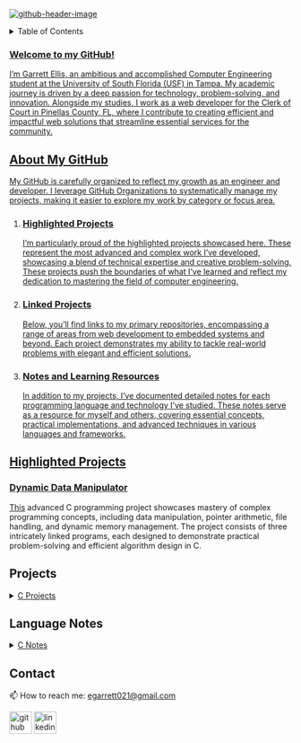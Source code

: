 <a href="https://www.linkedin.com/in/garrett-ellis-740b202a6/" target="_blank">![github-header-image](https://github.com/garrettbovo/garrettbovo/assets/154717520/b7afe3a0-edb2-4cea-8b47-e687daa11c87)</a>

<details>
<summary>Table of Contents</summary>
<ol>
  <li>
    <a href='#introduction'>About my Github</a>
  </li>
  <li>
    <a href='#highlighted-projects'>Highlighted Projects</a>
  </li>
  <li>
    <a href='#projects'>Projects</a>
  </li>
  <li>
    <a href='#language-notes'>Language Notes</a>
  </li>
  <li>
    <a href='#Contact'>Contact</ol>
</details>

<h3>Welcome to my GitHub!</h3>

<p>
  I’m Garrett Ellis, an ambitious and accomplished Computer Engineering student at the University of South Florida (USF) in Tampa. 
  My academic journey is driven by a deep passion for technology, problem-solving, and innovation. Alongside my studies, I work 
  as a web developer for the Clerk of Court in Pinellas County, FL, where I contribute to creating efficient and impactful web solutions 
  that streamline essential services for the community.
</p>

<h2>About My GitHub</h2>

<p>
  My GitHub is carefully organized to reflect my growth as an engineer and developer. I leverage GitHub Organizations to systematically 
  manage my projects, making it easier to explore my work by category or focus area.
</p>

<ol>
        <li>
            <h3>Highlighted Projects</h3>
            <p>
                I’m particularly proud of the highlighted projects showcased here. These represent the most advanced and complex work I’ve developed, 
                showcasing a blend of technical expertise and creative problem-solving. These projects push the boundaries of what I’ve learned and reflect 
                my dedication to mastering the field of computer engineering.
            </p>
        </li>    
        <li>
            <h3>Linked Projects</h3>
            <p>
                Below, you’ll find links to my primary repositories, encompassing a range of areas from web development to embedded systems and beyond. 
                Each project demonstrates my ability to tackle real-world problems with elegant and efficient solutions.
            </p>
        </li>
        <li>
            <h3>Notes and Learning Resources</h3>
            <p>
                In addition to my projects, I’ve documented detailed notes for each programming language and technology I’ve studied. These notes serve as 
                a resource for myself and others, covering essential concepts, practical implementations, and advanced techniques in various languages and 
                frameworks.
            </p>
        </li>
    </ol>
    
## Highlighted Projects
### Dynamic Data Manipulator
<a href="https://github.com/C-Coding-Assignments/Dynamic-Data-Manipulator">This</a> advanced C programming project showcases mastery of complex programming concepts, including data manipulation, pointer arithmetic, file handling, and dynamic memory management. The project consists of three intricately linked programs, each designed to demonstrate practical problem-solving and efficient algorithm design in C.

## Projects
<details>
        <summary><a href="https://github.com/C-Coding-Assignments/.github/blob/main/README.md">C Projects</a></summary>
        <ul>     
            <li><a href="https://github.com/C-Coding-Assignments/Dynamic-Data-Manipulator">Dynamic Data Manipulator</a></li>
            <li><a href="https://github.com/C-Coding-Assignments/Student-Registration-Queue-Part-3">Student Registration Queue Part 3</a></li>
            <li><a href="https://github.com/C-Coding-Assignments/Student-Registration-Queue-Part-2">Student Registration Queue Part 2</a></li>
            <li><a href="https://github.com/C-Coding-Assignments/Student-Registration-Queue-Part-1">Student Registration Queue Part 1</a></li>
            <li><a href="https://github.com/C-Coding-Assignments/Yoga-Studio-Search-Part-2">Yoga Studio Search Part 2</a></li>
            <li><a href="https://github.com/C-Coding-Assignments/Yoga-Studio-Search-Part-1">Yoga Studio Search Part 1</a></li>
            <li><a href="https://github.com/C-Coding-Assignments/Tokenizer">Tokenizer</a></li>
            <li><a href="https://github.com/C-Coding-Assignments/Word-Score-Game">Word Score Gsme</a></li>
            <li><a href="https://github.com/C-Coding-Assignments/Split-String">Split String</a></li>
            <li><a href="https://github.com/C-Coding-Assignments/Before-and-After-Array">Before and After Array</a></li>
            <li><a href="https://github.com/C-Coding-Assignments/Board-Game">Board Game</a></li>
            <li><a href="https://github.com/C-Coding-Assignments/Distinct-Numbers">Distinct Numbers</a></li>
            <li><a href="https://github.com/C-Coding-Assignments/Good-Sequence-Checker">Good Sequence Checker</a></li>
            <li><a href="https://github.com/C-Coding-Assignments/Scrabble">Scrabble</a></li>
            <li><a href="https://github.com/C-Coding-Assignments/Oscillating-Performances">Oscillating Performances</a></li>
            <li><a href="https://github.com/C-Coding-Assignments/Bounce-House-Rental-Cost-Calculator">Bounce House Rental Cost Calculator</a></li>
        </ul>
    </details>  

## Language Notes
<details>
        <summary><a href="https://github.com/Programming-Notes-all-languages/C-Notes">C Notes</a></summary>
        <ul>
            <li><a href="https://github.com/Programming-Notes-all-languages/C-Notes/tree/main/C%20Basics">C Basics</a></li>
            <li><a href="https://github.com/Programming-Notes-all-languages/C-Notes/tree/main/Expressions">Expressions</a></li>
            <li><a href="https://github.com/Programming-Notes-all-languages/C-Notes/tree/main/Formatted%20Input%20and%20Output">Formatted Input and Output</a></li>
            <li><a href="https://github.com/Programming-Notes-all-languages/C-Notes/tree/main/Selection%20Statements">Selection Statements</a></li>
            <li><a href="https://github.com/Programming-Notes-all-languages/C-Notes/tree/main/Loops">Loops</a></li>
            <li><a href="https://github.com/Programming-Notes-all-languages/C-Notes/tree/main/Arrays">Arrays</a></li>
            <li><a href="https://github.com/Programming-Notes-all-languages/C-Notes/tree/main/Functions">Functions</a></li>
            <li><a href="https://github.com/Programming-Notes-all-languages/C-Notes/tree/main/Basic%20Type(s)">Basic Types</a></li>
            <li><a href="https://github.com/Programming-Notes-all-languages/C-Notes/tree/main/Program%20Organization">Program Organization</a></li>
            <li><a href="https://github.com/Programming-Notes-all-languages/C-Notes/tree/main/Pointers">Pointers</a></li>
            <li><a href="https://github.com/Programming-Notes-all-languages/C-Notes/tree/main/Pointers%20and%20Arrays">Pointers and Arrays</a></li>
            <li><a href="https://github.com/Programming-Notes-all-languages/C-Notes/tree/main/Strings">Strings</a></li>
            <li><a href="https://github.com/Programming-Notes-all-languages/C-Notes/tree/main/Structures">Structures</a></li>
            <li><a href="https://github.com/Programming-Notes-all-languages/C-Notes/tree/main/Files">Files</a></li>
            <li><a href="https://github.com/Programming-Notes-all-languages/C-Notes/tree/main/Advanced%20Uses%20of%20Pointers">Advanced Uses of Pointers</a></li>
            <li><a href="https://github.com/Programming-Notes-all-languages/C-Notes/tree/main/Writing%20Large%20Programs">Writing Large Programs</a></li>
        </ul>
    </details>   

## Contact
📫 How to reach me: egarrett021@gmail.com 

[<img src='https://cdn.jsdelivr.net/npm/simple-icons@3.0.1/icons/github.svg' alt='github' height='40'>](https://github.com/garrettbovo)  [<img src='https://cdn.jsdelivr.net/npm/simple-icons@3.0.1/icons/linkedin.svg' alt='linkedin' height='40'>](https://www.linkedin.com/in/garrett-ellis-740b202a6/)  
